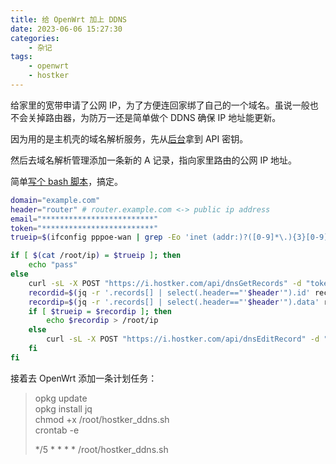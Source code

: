 ```yaml
---
title: 给 OpenWrt 加上 DDNS
date: 2023-06-06 15:27:30
categories:
    - 杂记
tags:
    - openwrt
    - hostker
---
```


给家里的宽带申请了公网 IP，为了方便连回家绑了自己的一个域名。虽说一般也不会关掉路由器，为防万一还是简单做个 DDNS 确保 IP 地址能更新。

<!-- more -->

因为用的是主机壳的域名解析服务，先从[后台](https://console.hostker.net/index.html#/Account)拿到 API 密钥。

然后去域名解析管理添加一条新的 A 记录，指向家里路由的公网 IP 地址。

简单[写个 bash 脚本](https://gist.github.com/Neutralization/aaf154b058450bb05894291d1c53bb32)，搞定。

```bash
domain="example.com"
header="router" # router.example.com <-> public ip address
email="*************************"
token="*************************"
trueip=$(ifconfig pppoe-wan | grep -Eo 'inet (addr:)?([0-9]*\.){3}[0-9]*' | grep -Eo '([0-9]*\.){3}[0-9]*' | grep -v '127.0.0.1')

if [ $(cat /root/ip) = $trueip ]; then
    echo "pass"
else
    curl -sL -X POST "https://i.hostker.com/api/dnsGetRecords" -d "token=${token}&email=${email}&domain=${domain}" -o records.json
    recordid=$(jq -r '.records[] | select(.header=="'$header'").id' records.json)
    recordip=$(jq -r '.records[] | select(.header=="'$header'").data' records.json)
    if [ $trueip = $recordip ]; then
        echo $recordip > /root/ip
    else
        curl -sL -X POST "https://i.hostker.com/api/dnsEditRecord" -d "token=${token}&email=${email}&id=${recordid}&data=${trueip}&ttl=300"
    fi
fi
```

接着去 OpenWrt 添加一条计划任务：

> opkg update  
> opkg install jq  
> chmod +x /root/hostker_ddns.sh  
> crontab -e  
>  
> \*/5 \* \* \* \* /root/hostker_ddns.sh
